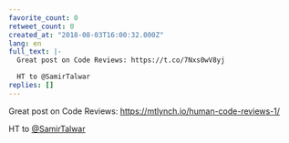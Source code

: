 ```yaml
---
favorite_count: 0
retweet_count: 0
created_at: "2018-08-03T16:00:32.000Z"
lang: en
full_text: |-
  Great post on Code Reviews: https://t.co/7Nxs0wV8yj

  HT to @SamirTalwar
replies: []
---
```


Great post on Code Reviews: <https://mtlynch.io/human-code-reviews-1/>

HT to [@SamirTalwar](https://twitter.com/SamirTalwar)
